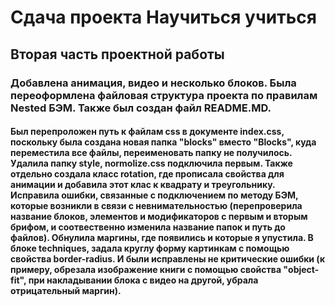# Сдача проекта Научиться учиться

## Вторая часть проектной работы

### Добавлена анимация, видео и несколько блоков. Была переоформлена файловая структура проекта по правилам Nested БЭМ. Также был создан файл README.MD.

#### Был перепроложен путь к файлам css в документе index.css, поскольку была создана новая папка "blocks" вместо "Blocks", куда переместила все файлы, переименовать папку не получилось. Удалила папку style, normolize.css подключила первым. Также отдельно создала класс rotation, где прописала свойства для анимации и добавила этот клас к квадрату и треугольнику. Исправила ошибки, связанные с подключением по методу БЭМ, которые возникли в связи с невнимательностью (перепроверила название блоков, элементов и модификаторов с первым и вторым брифом, и соотвественно изменила название папок и путь до файлов). Обнулила маргины, где появились и которые я упустила. В блоке techniques, задала круглу форму картинкам с помощью свойства border-radius. И были исправлены не критические ошибки (к примеру, обрезала изображение книги с помощью свойства  "object-fit", при накладывании блока с видео на другой, убрала отрицательный маргин).
